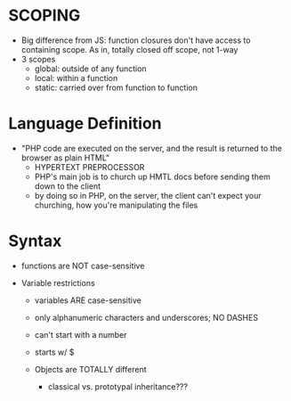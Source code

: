 # SCOPING
  - Big difference from JS: function closures don't have access to containing scope. As in, totally closed off scope, not 1-way
  - 3 scopes
    - global: outside of any function
    - local: within a function
    - static: carried over from function to function

# Language Definition
- "PHP code are executed on the server, and the result is returned to the browser as plain HTML"
  - HYPERTEXT PREPROCESSOR
  - PHP's main job is to church up HMTL docs before sending them down to the client
  - by doing so in PHP, on the server, the client can't expect your churching,
  how you're manipulating the files


# Syntax

- functions are NOT case-sensitive

- Variable restrictions
  - variables ARE case-sensitive
  - only alphanumeric characters and underscores; NO DASHES
  - can't start with a number
  - starts w/ $

  - Objects are TOTALLY different
    - classical vs. prototypal inheritance???
